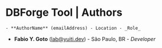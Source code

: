 # DBForge Tool | Authors

    - **AuthorName** (emailAddress) - Location - _Role_

- **Fabio Y. Goto** (lab@yuiti.dev) - São Paulo, BR - _Developer_
